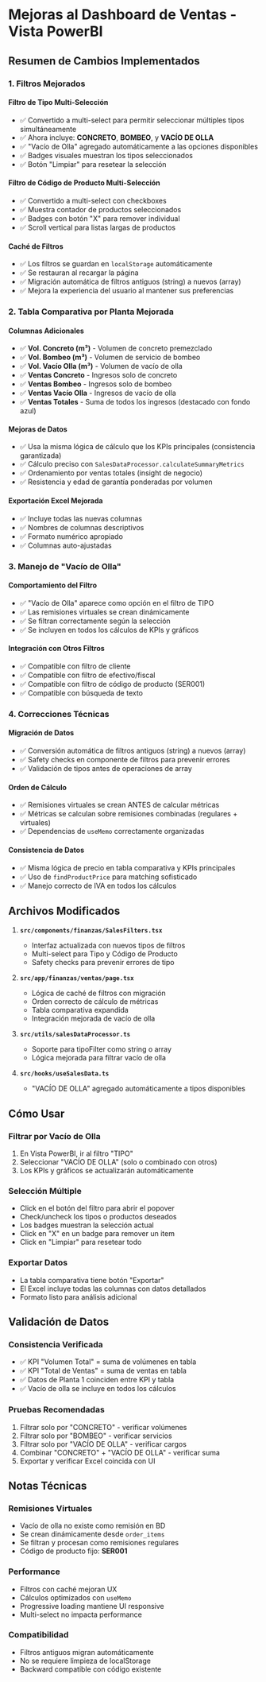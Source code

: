 # Mejoras al Dashboard de Ventas - Vista PowerBI

## Resumen de Cambios Implementados

### 1. **Filtros Mejorados**

#### Filtro de Tipo Multi-Selección
- ✅ Convertido a multi-select para permitir seleccionar múltiples tipos simultáneamente
- ✅ Ahora incluye: **CONCRETO**, **BOMBEO**, y **VACÍO DE OLLA**
- ✅ "Vacío de Olla" agregado automáticamente a las opciones disponibles
- ✅ Badges visuales muestran los tipos seleccionados
- ✅ Botón "Limpiar" para resetear la selección

#### Filtro de Código de Producto Multi-Selección
- ✅ Convertido a multi-select con checkboxes
- ✅ Muestra contador de productos seleccionados
- ✅ Badges con botón "X" para remover individual
- ✅ Scroll vertical para listas largas de productos

#### Caché de Filtros
- ✅ Los filtros se guardan en `localStorage` automáticamente
- ✅ Se restauran al recargar la página
- ✅ Migración automática de filtros antiguos (string) a nuevos (array)
- ✅ Mejora la experiencia del usuario al mantener sus preferencias

### 2. **Tabla Comparativa por Planta Mejorada**

#### Columnas Adicionales
- ✅ **Vol. Concreto (m³)** - Volumen de concreto premezclado
- ✅ **Vol. Bombeo (m³)** - Volumen de servicio de bombeo
- ✅ **Vol. Vacío Olla (m³)** - Volumen de vacío de olla
- ✅ **Ventas Concreto** - Ingresos solo de concreto
- ✅ **Ventas Bombeo** - Ingresos solo de bombeo
- ✅ **Ventas Vacío Olla** - Ingresos de vacío de olla
- ✅ **Ventas Totales** - Suma de todos los ingresos (destacado con fondo azul)

#### Mejoras de Datos
- ✅ Usa la misma lógica de cálculo que los KPIs principales (consistencia garantizada)
- ✅ Cálculo preciso con `SalesDataProcessor.calculateSummaryMetrics`
- ✅ Ordenamiento por ventas totales (insight de negocio)
- ✅ Resistencia y edad de garantía ponderadas por volumen

#### Exportación Excel Mejorada
- ✅ Incluye todas las nuevas columnas
- ✅ Nombres de columnas descriptivos
- ✅ Formato numérico apropiado
- ✅ Columnas auto-ajustadas

### 3. **Manejo de "Vacío de Olla"**

#### Comportamiento del Filtro
- ✅ "Vacío de Olla" aparece como opción en el filtro de TIPO
- ✅ Las remisiones virtuales se crean dinámicamente
- ✅ Se filtran correctamente según la selección
- ✅ Se incluyen en todos los cálculos de KPIs y gráficos

#### Integración con Otros Filtros
- ✅ Compatible con filtro de cliente
- ✅ Compatible con filtro de efectivo/fiscal
- ✅ Compatible con filtro de código de producto (SER001)
- ✅ Compatible con búsqueda de texto

### 4. **Correcciones Técnicas**

#### Migración de Datos
- ✅ Conversión automática de filtros antiguos (string) a nuevos (array)
- ✅ Safety checks en componente de filtros para prevenir errores
- ✅ Validación de tipos antes de operaciones de array

#### Orden de Cálculo
- ✅ Remisiones virtuales se crean ANTES de calcular métricas
- ✅ Métricas se calculan sobre remisiones combinadas (regulares + virtuales)
- ✅ Dependencias de `useMemo` correctamente organizadas

#### Consistencia de Datos
- ✅ Misma lógica de precio en tabla comparativa y KPIs principales
- ✅ Uso de `findProductPrice` para matching sofisticado
- ✅ Manejo correcto de IVA en todos los cálculos

## Archivos Modificados

1. **`src/components/finanzas/SalesFilters.tsx`**
   - Interfaz actualizada con nuevos tipos de filtros
   - Multi-select para Tipo y Código de Producto
   - Safety checks para prevenir errores de tipo

2. **`src/app/finanzas/ventas/page.tsx`**
   - Lógica de caché de filtros con migración
   - Orden correcto de cálculo de métricas
   - Tabla comparativa expandida
   - Integración mejorada de vacío de olla

3. **`src/utils/salesDataProcessor.ts`**
   - Soporte para tipoFilter como string o array
   - Lógica mejorada para filtrar vacío de olla

4. **`src/hooks/useSalesData.ts`**
   - "VACÍO DE OLLA" agregado automáticamente a tipos disponibles

## Cómo Usar

### Filtrar por Vacío de Olla
1. En Vista PowerBI, ir al filtro "TIPO"
2. Seleccionar "VACÍO DE OLLA" (solo o combinado con otros)
3. Los KPIs y gráficos se actualizarán automáticamente

### Selección Múltiple
- Click en el botón del filtro para abrir el popover
- Check/uncheck los tipos o productos deseados
- Los badges muestran la selección actual
- Click en "X" en un badge para remover un item
- Click en "Limpiar" para resetear todo

### Exportar Datos
- La tabla comparativa tiene botón "Exportar"
- El Excel incluye todas las columnas con datos detallados
- Formato listo para análisis adicional

## Validación de Datos

### Consistencia Verificada
- ✅ KPI "Volumen Total" = suma de volúmenes en tabla
- ✅ KPI "Total de Ventas" = suma de ventas en tabla
- ✅ Datos de Planta 1 coinciden entre KPI y tabla
- ✅ Vacío de olla se incluye en todos los cálculos

### Pruebas Recomendadas
1. Filtrar solo por "CONCRETO" - verificar volúmenes
2. Filtrar solo por "BOMBEO" - verificar servicios
3. Filtrar solo por "VACÍO DE OLLA" - verificar cargos
4. Combinar "CONCRETO" + "VACÍO DE OLLA" - verificar suma
5. Exportar y verificar Excel coincida con UI

## Notas Técnicas

### Remisiones Virtuales
- Vacío de olla no existe como remisión en BD
- Se crean dinámicamente desde `order_items`
- Se filtran y procesan como remisiones regulares
- Código de producto fijo: **SER001**

### Performance
- Filtros con caché mejoran UX
- Cálculos optimizados con `useMemo`
- Progressive loading mantiene UI responsive
- Multi-select no impacta performance

### Compatibilidad
- Filtros antiguos migran automáticamente
- No se requiere limpieza de localStorage
- Backward compatible con código existente

